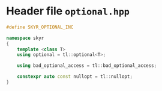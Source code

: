 # Header file `optional.hpp`

``` cpp
#define SKYR_OPTIONAL_INC

namespace skyr
{
    template <class T>
    using optional = tl::optional<T>;

    using bad_optional_access = tl::bad_optional_access;

    constexpr auto const nullopt = tl::nullopt;
}
```
